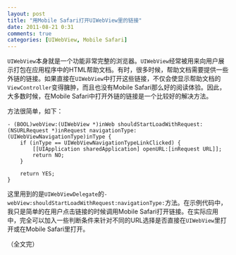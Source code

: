 ```yaml
---
layout: post
title: "用Mobile Safari打开UIWebView里的链接"
date: 2011-08-21 0:31
comments: true
categories: [UIWebView, Mobile Safari]
---
```


`UIWebView`本身就是一个功能非常完整的浏览器。`UIWebView`经常被用来向用户展示打包在应用程序中的HTML帮助文档。有时，很多时候，帮助文档需要提供一些外链的链接。如果直接在`UIWebView`中打开这些链接，不仅会使显示帮助文档的`ViewController`变得臃肿，而且也没有Mobile Safari那么好的阅读体验。因此，大多数时候，在Mobile Safari中打开外链的链接是一个比较好的解决方法。

方法很简单，如下：

``` objc
- (BOOL)webView:(UIWebView *)inWeb shouldStartLoadWithRequest:(NSURLRequest *)inRequest navigationType:(UIWebViewNavigationType)inType {
    if (inType == UIWebViewNavigationTypeLinkClicked) {
        [[UIApplication sharedApplication] openURL:[inRequest URL]];
        return NO;
    }
    
    return YES;
}
```

这里用到的是`UIWebViewDelegate`的`-webView:shouldStartLoadWithRequest:navigationType:`方法。在示例代码中，我只是简单的在用户点击链接的时候调用Mobile Safari打开链接。在实际应用中，完全可以加入一些判断条件来针对不同的URL选择是否直接在`UIWebView`里打开或在Mobile Safari里打开。

（全文完）
